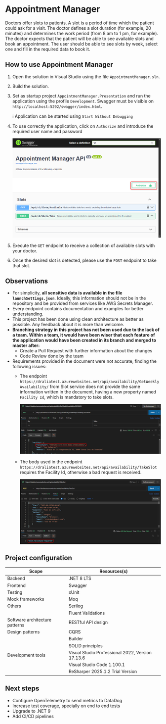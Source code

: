 # Appointment Manager
Doctors offer slots to patients. A slot is a period of time which the patient could ask
for a visit. The doctor defines a slot duration (for example, 20 minutes) and
determines the work period (from 8 am to 1 pm, for example). The doctor expects
that the patient will be able to see available slots and book an appointment.
The user should be able to see slots by week, select one and fill in the required data
to book it.

## How to use Appointment Manager

1. Open the solution in Visual Studio using the file `AppointmentManager.sln`.

2. Build the solution.

3. Set as startup project `AppointmentManager.Presentation` and run the application using the profile `Development`. Swagger must be visible on `http://localhost:5292/swagger/index.html`.

    :information_source:  Application can be started using `Start Without Debugging`

4. To use correctly the application, click on `Authorize` and introduce the required user name and password

    ![Swagger available](./documentation/images/swagger_available.png)

5. Execute the `GET` endpoint to receive a collection of available slots with your doctor.

6. Once the desired slot is detected, please use the `POST` endpoint to take that slot.

## Observations

* For simplicity, **all sensitive data is available in the file `launchSettings.json`**. Ideally, this information should not be in the repository and be provided from services like AWS Secrets Manager.
* Every endpoint contains documentation and examples for better understanding.
* This project has been done using clean architecture as better as possible.
Any feedback about it is more than welcome.
* **Branching strategy in this project has not been used due to the lack of a team. Within a team, it would have been wiser that each feature of the application would have been created in its branch and merged to master after:**
    * Create a Pull Request with further information about the changes
    * Code Review done by the team
* Requirements provided in the document were not accurate, finding the following issues:
    - The endpoint `https://draliatest.azurewebsites.net/api/availability/GetWeeklyAvailability/` from Slot service does not provide the same information written in the document, having a new property named `Facility Id`, which is mandatory to take slots.

        ![Get response from Slot service](./documentation/images/slot_service_get_response.png)

    - The body used in the endpoint `https://draliatest.azurewebsites.net/api/availability/TakeSlot` requires the Facility Id, otherwise a bad request is received.

        ![Post response from Slot service](./documentation/images/slot_service_post_facilityId_required.png)

## Project configuration

| Scope  | Resources(s)  |
|---|---|
| Backend | .NET 8 LTS  |
| Frontend  | Swagger |
| Testing  | xUnit |
| Mock frameworks  | Moq |
| Others | Serilog
| | Fluent Validations
| Software architecture patterns | RESTful API design
| Design patterns | CQRS
| | Builder
| | SOLID principles
| Development tools | Visual Studio Professional 2022, Version 17.13.6
| | Visual Studio Code 1.100.1
| | ReSharper 2025.1.2 Trial Version

## Next steps

* Configure OpenTelemetry to send metrics to DataDog
* Increase test coverage, specially on end to end tests
* Upgrade to .NET 9
* Add CI/CD pipelines
